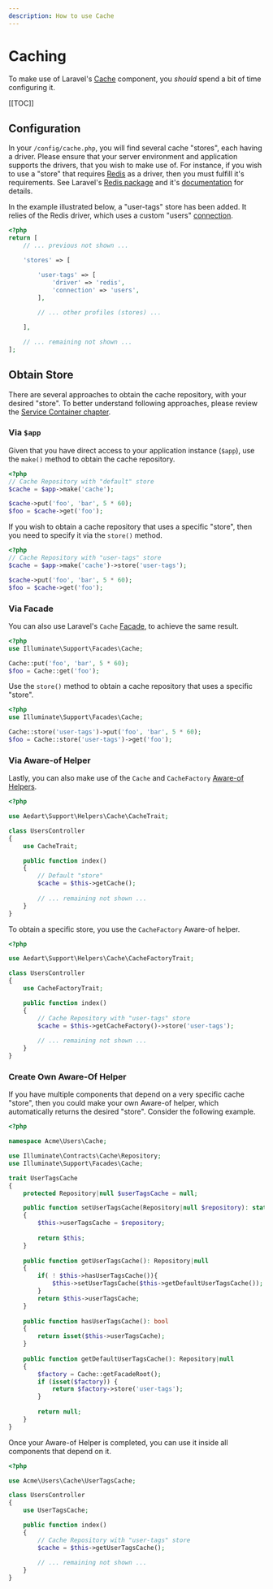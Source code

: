 ```yaml
---
description: How to use Cache
---
```


# Caching

To make use of Laravel's [Cache](https://laravel.com/docs/10.x/cache) component, you _should_ spend a bit of time configuring it.

[[TOC]]

## Configuration

In your `/config/cache.php`, you will find several cache "stores", each having a driver.
Please ensure that your server environment and application supports the drivers, that you wish to make use of.
For instance, if you wish to use a "store" that requires [Redis](https://redis.io/) as a driver, then you must fulfill it's requirements. 
See Laravel's [Redis package](https://packagist.org/packages/illuminate/redis) and it's [documentation](https://laravel.com/docs/10.x/redis) for details.

In the example illustrated below, a "user-tags" store has been added.
It relies of the Redis driver, which uses a custom "users" [connection](https://laravel.com/docs/10.x/redis#configuration).

```php
<?php
return [
    // ... previous not shown ...

    'stores' => [

        'user-tags' => [
            'driver' => 'redis',
            'connection' => 'users',
        ],
    
        // ... other profiles (stores) ...

    ],

    // ... remaining not shown ...    
];
```

## Obtain Store

There are several approaches to obtain the cache repository, with your desired "store".
To better understand following approaches, please review the [Service Container chapter](container.md#resolving).

### Via `$app`

Given that you have direct access to your application instance (`$app`), use the `make()` method to obtain the cache repository. 

```php
<?php
// Cache Repository with "default" store
$cache = $app->make('cache');

$cache->put('foo', 'bar', 5 * 60);
$foo = $cache->get('foo');
```

If you wish to obtain a cache repository that uses a specific "store", then you need to specify it via the `store()` method.

```php
<?php
// Cache Repository with "user-tags" store
$cache = $app->make('cache')->store('user-tags');

$cache->put('foo', 'bar', 5 * 60);
$foo = $cache->get('foo');
```

### Via Facade

You can also use Laravel's `Cache` [Facade](https://laravel.com/docs/10.x/facades), to achieve the same result.

```php
<?php
use Illuminate\Support\Facades\Cache;

Cache::put('foo', 'bar', 5 * 60);
$foo = Cache::get('foo');
```

Use the `store()` method to obtain a cache repository that uses a specific "store".

```php
<?php
use Illuminate\Support\Facades\Cache;

Cache::store('user-tags')->put('foo', 'bar', 5 * 60);
$foo = Cache::store('user-tags')->get('foo');
```

### Via Aware-of Helper

Lastly, you can also make use of the `Cache` and `CacheFactory` [Aware-of Helpers](../../support/laravel).

```php
<?php

use Aedart\Support\Helpers\Cache\CacheTrait;

class UsersController
{
    use CacheTrait;

    public function index()
    {
        // Default "store"
        $cache = $this->getCache();
    
        // ... remaining not shown ...
    }
}
```

To obtain a specific store, you use the `CacheFactory` Aware-of helper.

```php
<?php

use Aedart\Support\Helpers\Cache\CacheFactoryTrait;

class UsersController
{
    use CacheFactoryTrait;

    public function index()
    {
        // Cache Repository with "user-tags" store
        $cache = $this->getCacheFactory()->store('user-tags');
    
        // ... remaining not shown ...
    }
}
```

### Create Own Aware-Of Helper

If you have multiple components that depend on a very specific cache "store", then you could make your own Aware-of helper, which automatically returns the desired "store".
Consider the following example.

```php
<?php

namespace Acme\Users\Cache;

use Illuminate\Contracts\Cache\Repository;
use Illuminate\Support\Facades\Cache;

trait UserTagsCache
{
    protected Repository|null $userTagsCache = null;

    public function setUserTagsCache(Repository|null $repository): static
    {
        $this->userTagsCache = $repository;
        
        return $this;
    }
    
    public function getUserTagsCache(): Repository|null
    {
        if( ! $this->hasUserTagsCache()){
            $this->setUserTagsCache($this->getDefaultUserTagsCache());
        }
        return $this->userTagsCache;
    }
    
    public function hasUserTagsCache(): bool
    {
        return isset($this->userTagsCache);
    }
    
    public function getDefaultUserTagsCache(): Repository|null
    {
        $factory = Cache::getFacadeRoot();
        if (isset($factory)) {
            return $factory->store('user-tags');
        }
        
        return null;
    }
} 
```

Once your Aware-of Helper is completed, you can use it inside all components that depend on it.

```php
<?php

use Acme\Users\Cache\UserTagsCache;

class UsersController
{
    use UserTagsCache;

    public function index()
    {
        // Cache Repository with "user-tags" store
        $cache = $this->getUserTagsCache();
    
        // ... remaining not shown ...
    }
}
```
